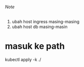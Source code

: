 ###### Note #####
1. ubah host ingress masing-masing
2. ubah host db masing-masin

# masuk ke path
kubectl apply -k ./


